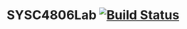 # SYSC4806Lab [![Build Status](https://travis-ci.org/DanGravel/SYSC4806Lab.svg?branch=master)](https://travis-ci.org/DanGravel/SYSC4806Lab)
